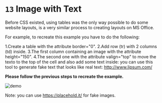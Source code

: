 # `13` Image with Text

Before CSS existed, using tables was the only way possible to do some website layouts, is a very similar process to creating layouts on MS Office.

For example, to recreate this example you have to do the following:

1.Create a table with the attribute border="0". 
2.Add row (tr) with 2 columns (td) inside.
3.The first column containing an image with the attribute height="150". 
4.The second one with the attribute valign="top" to move the texto to the top of the cell and also add some text inside: you can use this tool to generate fake text that looks like real text: http://www.lipsum.com/
  
**Please follow the previous steps to recreate the example.**
  

![demo](http://i.imgur.com/opTIFpg.png)

Note: you can use https://placehold.it/ for fake images.


